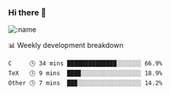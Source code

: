 ### Hi there 👋

<!--
**lv2020/lv2020** is a ✨ _special_ ✨ repository because its `README.md` (this file) appears on your GitHub profile.

Here are some ideas to get you started:

- 🔭 I’m currently working on ...
- 🌱 I’m currently learning ...
- 👯 I’m looking to collaborate on ...
- 🤔 I’m looking for help with ...
- 💬 Ask me about ...
- 📫 How to reach me: ...
- 😄 Pronouns: ...
- ⚡ Fun fact: ...
-->
![:name](https://count.getloli.com/get/@:lv2020)
 <!-- waka-box start -->
📊 Weekly development breakdown
```text
C     🕓 34 mins ██████████████░░░░░░░ 66.9%
TeX   🕓 9 mins  ███▉░░░░░░░░░░░░░░░░░ 18.9%
Other 🕓 7 mins  ██▉░░░░░░░░░░░░░░░░░░ 14.2%
```
<!-- Powered by https://github.com/YouEclipse/waka-box-go . -->
<!-- waka-box end -->
